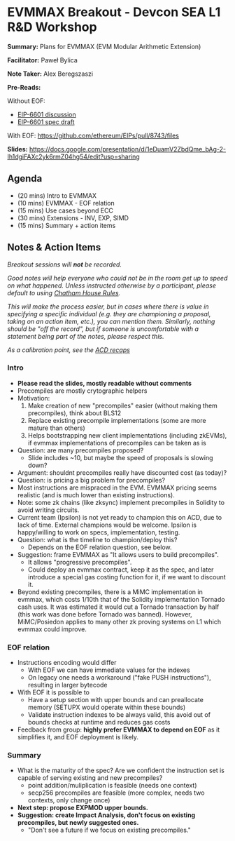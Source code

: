 # EVMMAX Breakout - Devcon SEA L1 R&D Workshop 

**Summary:** Plans for EVMMAX (EVM Modular Arithmetic Extension)

**Facilitator:** Paweł Bylica

**Note Taker:** Alex Beregszaszi

**Pre-Reads:** 

Without EOF:
- [EIP-6601 discussion](https://ethereum-magicians.org/t/eip-6601-evm-modular-arithmetic-extensions-evmmax/13168)
- [EIP-6601 spec draft](https://github.com/ethereum/EIPs/pull/6601)

With EOF: https://github.com/ethereum/EIPs/pull/8743/files

**Slides:** https://docs.google.com/presentation/d/1eDuamV2ZbdQme_bAg-2-Ih1dgiFAXc2yk6rmZ04hg54/edit?usp=sharing

## Agenda 

- (20 mins) Intro to EVMMAX
- (10 mins) EVMMAX - EOF relation
- (15 mins) Use cases beyond ECC
- (30 mins) Extensions - INV, EXP, SIMD
- (15 mins) Summary + action items

## Notes & Action Items 

*Breakout sessions will **not** be recorded.* 

*Good notes will help everyone who could not be in the room get up to speed on what happened. Unless instructed otherwise by a participant, please default to using [Chatham House Rules](https://en.wikipedia.org/wiki/Chatham_House_Rule#the_rule).* 

*This will make the process easier, but in cases where there is value in specifying a specific individual (e.g. they are championing a proposal, taking on an action item, etc.), you can mention them. Similarly, nothing should be "off the record", but if someone is uncomfortable with a statement being part of the notes, please respect this.* 

*As a calibration point, see the [ACD recaps](https://ethereum-magicians.org/t/all-core-devs-execution-acde-198-october-10-2024/21314/2?u=timbeiko)*

### Intro

- **Please read the slides, mostly readable without comments**
- Precompiles are mostly crytographic helpers
- Motivation:
    1. Make creation of new "precompiles" easier (without making them precompiles), think about BLS12
    2. Replace existing precompile implementations (some are more mature than others)
    3. Helps bootstrapping new client implementations (including zkEVMs), if evmmax implementations of precompiles can be taken as is
- Question: are many precompiles proposed?
    - Slide includes ~10, but maybe the speed of proposals is slowing down?
- Argument: shouldnt precompiles really have discounted cost (as today)?
- Question: is pricing a big problem for precompiles?
- Most instructions are mispraced in the EVM. EVMMAX pricing seems realistic (and is much lower than existing instructions).
- Note: some zk chains (like zksync) implement precompiles in Solidity to avoid writing circuits.
- Current team (Ipsilon) is not yet ready to champion this on ACD, due to lack of time. External champions would be welcome. Ipsilon is happy/willing to work on specs, implementation, testing.
- Question: what is the timeline to champion/deploy this?
    - Depends on the EOF relation question, see below.
- Suggestion: frame EVMMAX as "It allows users to build precompiles".
    - It allows "progressive precompiles".
    - Could deploy an evmmax contract, keep it as the spec, and later introduce a special gas costing function for it, if we want to discount it.
- Beyond existing precompiles, there is a MiMC implementation in evmmax, which costs 1/10th that of the Solidity implementation Tornado cash uses. It was estimated it would cut a Tornado transaction by half (this work was done before Tornado was banned). However, MiMC/Posiedon applies to many other zk proving systems on L1 which evmmax could improve.

### EOF relation

- Instructions encoding would differ
    - With EOF we can have immediate values for the indexes
    - On legacy one needs a workaround ("fake PUSH instructions"), resulting in larger bytecode
- With EOF it is possible to
    - Have a setup section with upper bounds and can preallocate memory (SETUPX would operate within these bounds)
    - Validate instruction indexes to be always valid, this avoid out of bounds checks at runtime and reduces gas costs
- Feedback from group: **highly prefer EVMMAX to depend on EOF** as it simplifies it, and EOF deployment is likely.

### Summary

- What is the maturity of the spec? Are we confident the instruction set is capable of serving existing and new precompiles?
    - point addition/muliplication is feasible (needs one context)
    - secp256 precompiles are feasible (more complex, needs two contexts, only change once)
- **Next step: propose EXPMOD upper bounds.**
- **Suggestion: create Impact Analysis, don't focus on existing precompiles, but newly suggested ones.**
    - "Don't see a future if we focus on existing precompiles."